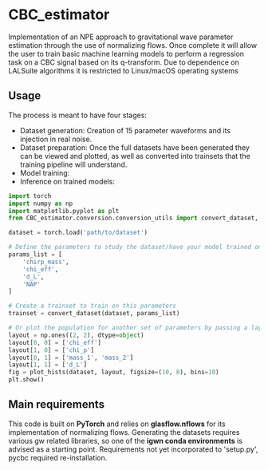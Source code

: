 # CBC_estimator

Implementation of an NPE approach to gravitational wave parameter estimation through the use of normalizing flows.
Once complete it will allow the user to train basic machine learning models to perform a regression task on a CBC signal based on its q-transform.
Due to dependence on LALSuite algorithms it is restricted to Linux/macOS operating systems

## Usage
The process is meant to have four stages:

- Dataset generation: Creation of 15 parameter waveforms and its injection in real noise. 
- Dataset preparation: Once the full datasets have been generated they can be viewed and plotted, as well as converted into trainsets that the training pipeline will understand.
- Model training:
- Inference on trained models:

```Python
import torch
import numpy as np
import matplotlib.pyplot as plt
from CBC_estimator.conversion.conversion_utils import convert_dataset, plot_hists

dataset = torch.load('path/to/dataset')

# Define the parameters to study the dataset/have your model trained on
params_list = [
    'chirp_mass',
    'chi_eff',
    'd_L',
    'NAP'
]

# Create a trainset to train on this parameters
trainset = convert_dataset(dataset, params_list)

# Or plot the population for another set of parameters by passing a layout
layout = np.ones((2, 2), dtype=object)
layout[0, 0] = ['chi_eff']
layout[1, 0] = ['chi_p']
layout[0, 1] = ['mass_1', 'mass_2']
layout[1, 1] = ['d_L']
fig = plot_hists(dataset, layout, figsize=(10, 8), bins=10)
plt.show()
```
## Main requirements
This code is built on **PyTorch** and relies on **glasflow.nflows** for its implementation of normalizing flows.
Generating the datasets requires various gw related libraries, so one of the **igwn conda environments** is advised as a 
starting point. Requirements not yet incorporated to 'setup.py', pycbc required re-installation.